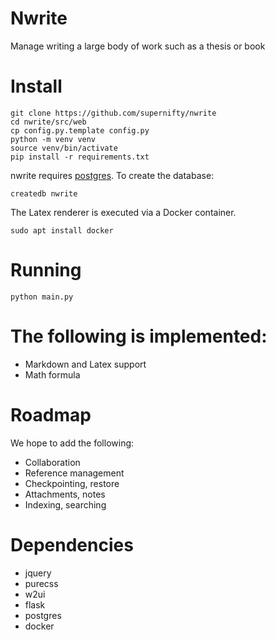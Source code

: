 # Nwrite
Manage writing a large body of work such as a thesis or book

# Install
```
git clone https://github.com/supernifty/nwrite
cd nwrite/src/web
cp config.py.template config.py
python -m venv venv
source venv/bin/activate
pip install -r requirements.txt
```

nwrite requires [postgres](https://www.postgresql.org).
To create the database:
```
createdb nwrite
```

The Latex renderer is executed via a Docker container.
```
sudo apt install docker
```

# Running
```
python main.py
```

# The following is implemented:
* Markdown and Latex support
* Math formula

# Roadmap
We hope to add the following:
* Collaboration
* Reference management
* Checkpointing, restore
* Attachments, notes
* Indexing, searching

# Dependencies
* jquery
* purecss
* w2ui
* flask
* postgres
* docker
